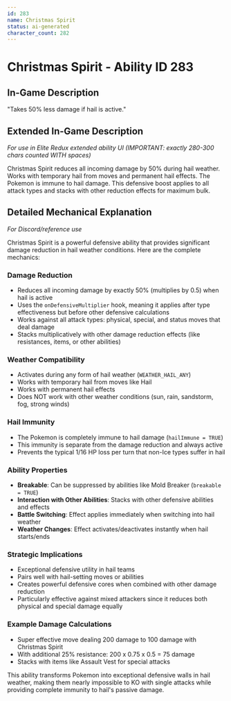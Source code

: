 ```yaml
---
id: 283
name: Christmas Spirit
status: ai-generated
character_count: 282
---
```


# Christmas Spirit - Ability ID 283

## In-Game Description
"Takes 50% less damage if hail is active."

## Extended In-Game Description
*For use in Elite Redux extended ability UI (IMPORTANT: exactly 280-300 chars counted WITH spaces)*

Christmas Spirit reduces all incoming damage by 50% during hail weather. Works with temporary hail from moves and permanent hail effects. The Pokemon is immune to hail damage. This defensive boost applies to all attack types and stacks with other reduction effects for maximum bulk.

## Detailed Mechanical Explanation
*For Discord/reference use*

Christmas Spirit is a powerful defensive ability that provides significant damage reduction in hail weather conditions. Here are the complete mechanics:

### Damage Reduction
- Reduces all incoming damage by exactly 50% (multiplies by 0.5) when hail is active
- Uses the `onDefensiveMultiplier` hook, meaning it applies after type effectiveness but before other defensive calculations
- Works against all attack types: physical, special, and status moves that deal damage
- Stacks multiplicatively with other damage reduction effects (like resistances, items, or other abilities)

### Weather Compatibility
- Activates during any form of hail weather (`WEATHER_HAIL_ANY`)
- Works with temporary hail from moves like Hail
- Works with permanent hail effects
- Does NOT work with other weather conditions (sun, rain, sandstorm, fog, strong winds)

### Hail Immunity
- The Pokemon is completely immune to hail damage (`hailImmune = TRUE`)
- This immunity is separate from the damage reduction and always active
- Prevents the typical 1/16 HP loss per turn that non-Ice types suffer in hail

### Ability Properties
- **Breakable**: Can be suppressed by abilities like Mold Breaker (`breakable = TRUE`)
- **Interaction with Other Abilities**: Stacks with other defensive abilities and effects
- **Battle Switching**: Effect applies immediately when switching into hail weather
- **Weather Changes**: Effect activates/deactivates instantly when hail starts/ends

### Strategic Implications
- Exceptional defensive utility in hail teams
- Pairs well with hail-setting moves or abilities
- Creates powerful defensive cores when combined with other damage reduction
- Particularly effective against mixed attackers since it reduces both physical and special damage equally

### Example Damage Calculations
- Super effective move dealing 200 damage to 100 damage with Christmas Spirit
- With additional 25% resistance: 200 x 0.75 x 0.5 = 75 damage
- Stacks with items like Assault Vest for special attacks

This ability transforms Pokemon into exceptional defensive walls in hail weather, making them nearly impossible to KO with single attacks while providing complete immunity to hail's passive damage.
